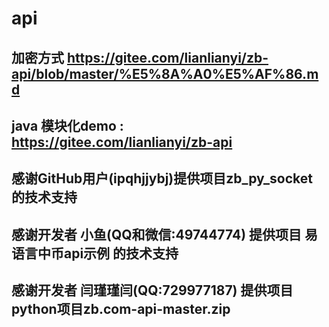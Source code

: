 # api
## 加密方式 https://gitee.com/lianlianyi/zb-api/blob/master/%E5%8A%A0%E5%AF%86.md

## java 模块化demo : https://gitee.com/lianlianyi/zb-api 

## 感谢GitHub用户(ipqhjjybj)提供项目zb_py_socket 的技术支持

## 感谢开发者 小鱼(QQ和微信:49744774) 提供项目 易语言中币api示例 的技术支持

## 感谢开发者 闫瑾瑾闫(QQ:729977187) 提供项目 python项目zb.com-api-master.zip

